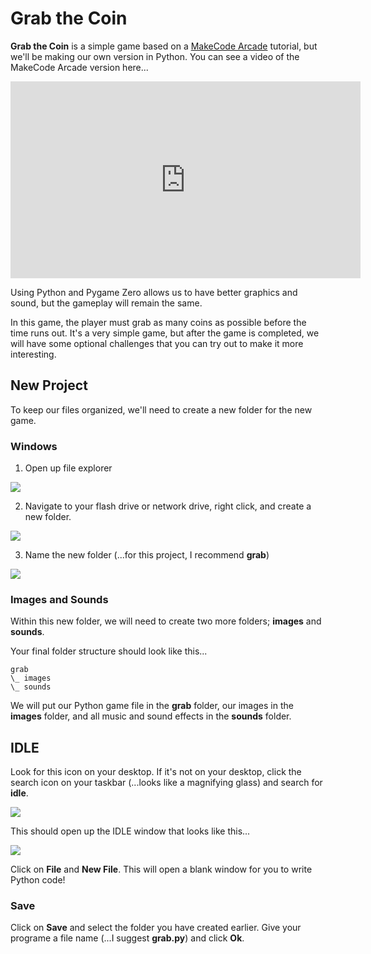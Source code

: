 # Grab the Coin

**Grab the Coin** is a simple game based on a [MakeCode Arcade](https://arcade.makecode.com) tutorial, but we'll be making our own version in Python. You can see a video of the MakeCode Arcade version here...

<iframe width="560" height="315" src="https://www.youtube.com/embed/V7eKavFXYHY?start=396" title="YouTube video player" frameborder="0" allow="accelerometer; autoplay; clipboard-write; encrypted-media; gyroscope; picture-in-picture" allowfullscreen></iframe>

Using Python and Pygame Zero allows us to have better graphics and sound, but the gameplay will remain the same.

In this game, the player must grab as many coins as possible before the time runs out. It's a very simple game, but after the game is completed, we will have some optional challenges that you can try out to make it more interesting.

## New Project

To keep our files organized, we'll need to create a new folder for the new game.

### Windows

1) Open up file explorer

![](https://www.aposteriori.com.sg/wp-content/uploads/2020/02/explorer.jpg)

2) Navigate to your flash drive or network drive, right click, and create a new folder.

![](https://www.aposteriori.com.sg/wp-content/uploads/2020/02/new-folder.jpg)

3) Name the new folder (...for this project, I recommend **grab**)

![](https://www.aposteriori.com.sg/wp-content/uploads/2020/02/new-folder-name.jpg)

### Images and Sounds

Within this new folder, we will need to create two more folders; **images** and **sounds**.

Your final folder structure should look like this...

```
grab
\_ images
\_ sounds
```

We will put our Python game file in the **grab** folder, our images in the **images** folder, and all music and sound effects in the **sounds** folder.

## IDLE

Look for this icon on your desktop. If it's not on your desktop, click the search icon on your taskbar (...looks like a magnifying glass) and search for **idle**.

![](https://www.aposteriori.com.sg/wp-content/uploads/2020/02/idle.jpg)

This should open up the IDLE window that looks like this...

![](https://www.aposteriori.com.sg/wp-content/uploads/2020/02/idle-window.jpg)

Click on **File** and **New File**. This will open a blank window for you to write Python code!

### Save

Click on **Save** and select the folder you have created earlier. Give your programe a file name (...I suggest **grab.py**) and click **Ok**.